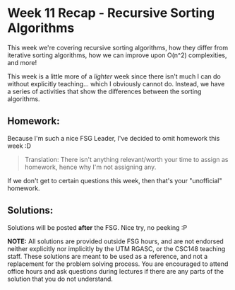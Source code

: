 # Week 11 Recap - Recursive Sorting Algorithms

This week we're covering recursive sorting algorithms, how they differ from iterative sorting algorithms, how we can improve upon O(n^2) complexities, and more! 

This week is a little more of a *lighter* week since there isn't much I can do without explicitly teaching... which I obviously cannot do. Instead, we have a series of activities that show the differences between the sorting algorithms. 

## Homework:
Because I'm such a nice FSG Leader, I've decided to omit homework this week :D
> Translation: There isn't anything relevant/worth your time to assign as homework, hence why I'm not assigning any.

If we don't get to certain questions this week, then that's your "unofficial" homework.

## Solutions:
Solutions will be posted **after** the FSG. Nice try, no peeking :P


**NOTE:** All solutions are provided outside FSG hours, and are not endorsed neither explicitly nor implicitly by the UTM RGASC, or the CSC148 teaching staff. These solutions are meant to be used as a reference, and not a replacement for the problem solving process. You are encouraged to attend office hours and ask questions during lectures if there are any parts of the solution that you do not understand.